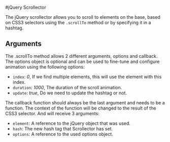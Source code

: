#jQuery Scrollector

The jQuery scrollector allows you to scroll to elements on the base, based on CSS3 selectors using the `.scrollTo` method or by specifying it in a hashtag.

## Arguments

The .scrollTo method allows 2 different arguments, options and callback. The options object is optional and can be used to fine-tune and configure animation using the following options:

* `index`: *0*, If we find multiple elements, this will use the element with this index.
* `duration`: *1000*, The duration of the scroll animation.
* `update`: *true*, Do we need to update the hashtag or not.

The callback function should always be the last argument and needs to be a function. The context of the function will be changed to the result of the CSS3 selector. And will receive 3 arguments:

* `element`: A reference to the jQuery object that was used.
* `hash`: The new hash tag that Scrollector has set.
* `options`: A reference to the used options object.